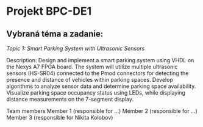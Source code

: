 # Projekt BPC-DE1
<h2>Vybraná téma a zadanie:</h2>

<i>Topic 1: Smart Parking System with Ultrasonic Sensors</i>

Description: Design and implement a smart parking system using VHDL on the Nexys A7 FPGA board. The system will utilize multiple ultrasonic sensors (HS-SR04) connected to the Pmod connectors for detecting the presence and distance of vehicles within parking spaces. Develop algorithms to analyze sensor data and determine parking space availability. Visualize parking space occupancy status using LEDs, while displaying distance measurements on the 7-segment display.

Team members
Member 1 (responsible for ...)
Member 2 (responsible for ...)
Member 3 (responsible for Nikita Kolobov)
